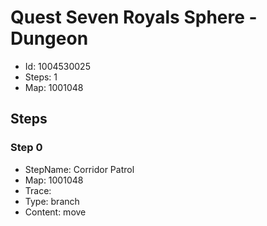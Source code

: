 # Quest Seven Royals Sphere - Dungeon

- Id: 1004530025
- Steps: 1
- Map: 1001048

## Steps

### Step 0
- StepName:  Corridor Patrol
- Map:  1001048
- Trace:  
- Type:  branch
- Content:  move


